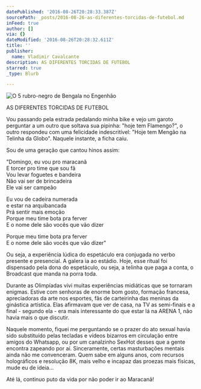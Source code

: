 ```yaml
---
datePublished: '2016-08-26T20:28:33.387Z'
sourcePath: _posts/2016-08-26-as-diferentes-torcidas-de-futebol.md
inFeed: true
author: []
via: {}
dateModified: '2016-08-26T20:28:32.611Z'
title: ''
publisher:
  name: Vladimir Cavalcante
description: AS DIFERENTES TORCIDAS DE FUTEBOL
starred: true
_type: Blurb

---
```

![O 5 rubro-negro de Bengala no Engenhão](https://the-grid-user-content.s3-us-west-2.amazonaws.com/6639b9a8-c35a-403e-b3e0-89e00cd34299.jpg)

AS DIFERENTES TORCIDAS DE FUTEBOL

Vou passando pela estrada pedalando minha bike e vejo um garoto perguntar a um outro que soltava sua pipinha: "hoje tem Flamengo?", o outro respondeu com uma felicidade indescritível: "Hoje tem Mengão na Telinha da Globo". Naquele instante, a ficha caiu.

Sou de uma geração que cantou hinos assim:

"Domingo, eu vou pro maracanã  
E torcer pro time que sou fã  
Vou levar foguetes e bandeira  
Não vai ser de brincadeira  
Ele vai ser campeão

Eu vou de cadeira numerada  
e estar na arquibancada  
Prá sentir mais emoção  
Porque meu time bota pra ferver  
E o nome dele são vocês que vão dizer

Porque meu time bota pra ferver  
E o nome dele são vocês que vão dizer"

Ou seja, a experiência lúdica do espetáculo era conjugada no verbo presente e presencial. A galera ia ao estádio. Hoje, esse ritual foi dispensado pela dona do espetáculo, ou seja, a telinha que paga a conta, o Broadcast que manda na porra toda.

Durante as Olimpíadas vivi muitas experiências midiáticas que se tornaram enigmas. Estive com senhoras de enorme bom gosto, formação francesa, apreciadoras da arte nos esportes, fãs de carteirinha das meninas da ginástica artística. Elas afirmavam que ver de casa, na TV as semi-finais e a final - segundo ela - era mais interessante do que estar lá na ARENA 1, não havia mais o que discutir.

Naquele momento, fiquei me perguntando se o prazer do ato sexual havia sido substituído pelas tecladas e vídeos bizarros em circulação entre amigos do Whatsapp, ou por um canalzinho SexHot desses que a gente encontra zapeando por aí. Sinceramente, certas masturbações mentais ainda não me convenceram. Quem sabe em alguns anos, com recursos holográficos e resolução 8K, mais velho e incapaz das proezas mais físicas, mude eu de ideia...

Até lá, continuo puto da vida por não poder ir ao Maracanã!